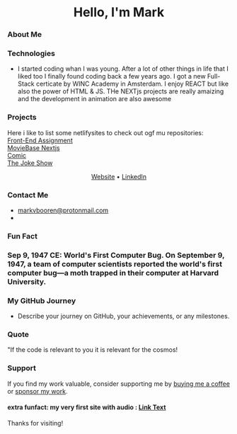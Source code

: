 <h1 align="center">Hello, I'm Mark</h1>

### About Me



### Technologies

- I started coding whan I was young. After a lot of other things in life that I liked too I finally found coding back a few years ago.
I got a new Full-Stack certicate by WINC Academy in Amsterdam.
I enjoy REACT but like also the power of HTML & JS.
THe NEXTjs projects are really amaizing and the development in animation are also awesome  

### Projects

Here i like to list some netlifysites to check out ogf mu repositories:  
[Front-End Assignment](https://front-end-assignment-mark-v-booren.netlify.app/)  
[MovieBase Nextjs](https://moviebase-nextjs.netlify.app/)  
[Comic](URL)  
[The Joke Show](URL)  


<p align="center">
  <a href="https://www.markvanbooren.com">Website</a> •
  <a href="https://https://www.linkedin.com/in/markvanbooren/">LinkedIn</a>
</p>


### Contact Me

- markvbooren@protonmail.com
- 

### Fun Fact
### Sep 9, 1947 CE: World's First Computer Bug. On September 9, 1947, a team of computer scientists reported the world's first computer bug—a moth trapped in their computer at Harvard University.

### My GitHub Journey

- Describe your journey on GitHub, your achievements, or any milestones.

### Quote

"If the code is relevant to you it is relevant for the cosmos!

### Support

If you find my work valuable, consider supporting me by [buying me a coffee](https://ko-fi.com/your-coffee-link) or [sponsor my work](https://github.com/sponsors/your-username).

#### extra funfact: my very first site with audio : [Link Text](URL)

Thanks for visiting! 


